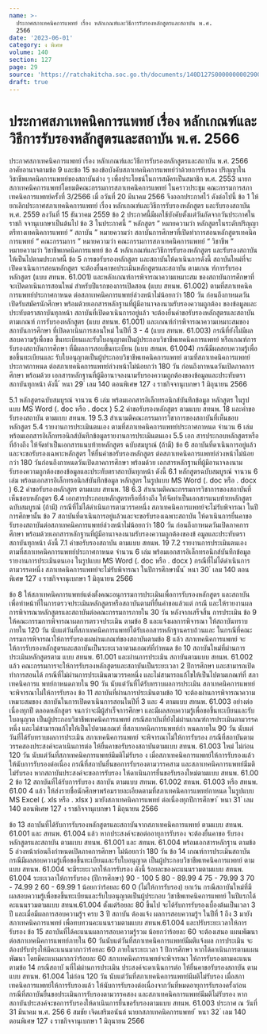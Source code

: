 ```yaml
---
name: >-
  ประกาศสภาเทคนิคการแพทย์ เรื่อง หลักเกณฑ์และวิธีการรับรองหลักสูตรและสถาบัน พ.ศ.
  2566
date: '2023-06-01'
category: ง พิเศษ
volume: 140
section: 127
page: 29
source: 'https://ratchakitcha.soc.go.th/documents/140D127S0000000002900.pdf'
draft: true
---
```


# ประกาศสภาเทคนิคการแพทย์ เรื่อง หลักเกณฑ์และวิธีการรับรองหลักสูตรและสถาบัน พ.ศ. 2566

ประกาศสภาเทคนิคการแพทย์ เรื่อง หลักเกณฑ์และวิธีการรับรองหลักสูตรและสถาบัน พ.ศ. 2566 อาศัยอานาจตามข้อ 9 และข้อ 15 ของข้อบังคับสภาเทคนิคการแพทย์ว่าด้วยการรับรอง ปริญญาในวิชาชีพเทคนิคการแพทย์ของสถาบันต่าง ๆ เพื่อประโยชน์ในการสมัครเป็นสมาชิก พ.ศ. 2553 นายกสภาเทคนิคการแพทย์โดยมติคณะกรรมการสภาเทคนิคการแพทย์ ในคราวประชุม คณะกรรมการสภาเทคนิคการแพทย์ครั้งที่ 3/2566 เมื่ อวันที่ 20 มีนาคม 2566 จึงออกประกาศไว้ ดังต่อไปนี้ ข้อ 1 ให้ยกเลิกประกาศสภาเทคนิคการแพทย์ เรื่อง หลักเกณฑ์และวิธีการรับรองหลักสูตร และรับรองสถาบัน พ.ศ. 2559 ลงวันที่ 15 ธันวาคม 2559 ข้อ 2 ประกาศนี้มีผลใช้บังคับตั้งแต่วันถัดจากวันประกาศในราชกิ จจานุเบกษาเป็นต้นไป ข้อ 3 ในประกาศนี้ “ หลักสูตร ” หมายความว่า หลักสูตรในระดับปริญญาตรีทางเทคนิคการแพทย์ “ สถาบัน ” หมายความว่า สถาบันการศึกษาที่เปิดทำการสอนหลักสูตรเทคนิคการแพทย์ “ คณะกรรมการ ” หมายความว่า คณะกรรมการสภาเทคนิคการแพทย์ “ วิชาชีพ ” หมายความว่า วิชาชีพเทคนิคการแพทย์ ข้อ 4 หลักเกณฑ์และวิธีการรับรองหลักสูตร และรับรองสถาบันให้เป็นไปตามประกาศนี้ ข้อ 5 การขอรับรองหลักสูตร และสถาบันให้ดาเนินการดังนี้ สถาบันใหม่ที่จะเปิดดาเนินการสอนหลักสูตร จะต้องยื่นคาขอประเมินหลักสูตรและสถาบัน ตามเกณ ฑ์การรับรองหลักสูตร (แบบ สทนพ. 61.001) และหลักเกณฑ์การพิจารณาความเหมาะสม ของสถาบันการศึกษาที่จะเปิดดาเนินการสอนใหม่ สำหรับปีแรกของการเปิดสอน (แบบ สทนพ. 61.002) ตามที่สภาเทคนิคการแพทย์ประกาศกาหนด ต่อสภาเทคนิคการแพทย์ล่วงหน้าไม่น้อยกว่า 180 วัน ก่อนถึงกาหนดวันเปิดรับสมัครนักศึกษา พร้อมด้วยเอกสารหลักฐานที่ผู้มีอานาจลงนามรับรองความถูกต้อง ของข้อมูลและประทับตราสถาบันทุกหน้า สถาบันที่เปิดดาเนินการอยู่แล้ว จะต้องยื่นคำขอรับรองหลักสูตรและสถาบันตามเกณฑ์ การรับรองหลักสูตร (แบบ สทนพ. 61.001) และเกณฑ์กำรพิจารณาความเหมาะสมของสถาบันการศึกษา ที่เปิดดาเนินการสอนใหม่ ในปีที่ 3 - 4 (แบบ สทนพ. 61.003) กรณีที่ยังไม่มีผลสอบความรู้เพื่อขอ ขึ้นทะเบียนและรับใบอนุญาตเป็นผู้ประกอบวิชาชีพเทคนิคการแพทย์ หรือเกณฑ์การรับรองสถาบันการศึกษา ที่มีผลการสอบขึ้นทะเบียน (แบบ สทนพ. 61.004) กรณีมีผลสอบความรู้เพื่อขอขึ้นทะเบียนและ รับใบอนุญาตเป็นผู้ประกอบวิชาชีพเทคนิคการแพทย์ ตามที่สภาเทคนิคการแพทย์ประกาศกาหนด ต่อสภาเทคนิคการแพทย์ล่วงหน้าไม่น้อยกว่า 180 วัน ก่อนถึงกาหนดวันเปิดภาคการศึกษา พร้อมด้วย เอกสารหลักฐานที่ผู้มีอานาจลงนามรับรองความถูกต้องของข้อมูลและประทับตราสถาบันทุกหน้า ดังนี้ ้ หนา 29 ่ เลม 140 ตอนพิเศษ 127 ง ราชกิจจานุเบกษา 1 มิถุนายน 2566

5.1 หลักสูตรฉบับสมบูรณ์ จานวน 6 เล่ม พร้อมเอกสารอิเล็กทรอนิกส์บันทึกข้อมูล หลักสูตร ในรูปแบบ MS Word (. doc หรือ . docx ) 5.2 คำขอรับรองหลักสูตร ตามแบบ สทนพ. 18 และคำขอรับรองสถาบัน ตามแบบ สทนพ. 19 5.3 สำเนามติคณะกรรมการวิชาการของสถาบันที่เห็นชอบหลักสูตร 5.4 รายงานการประเมินตนเอง ตามที่สภาเทคนิคการแพทย์ประกาศกาหนด จำนวน 6 เล่ม พร้อมเอกสารอิเล็กทรอนิกส์บันทึกข้อมูลรายงานการประเมินตนเอง 5.5 เอก สารประกอบหลักสูตรหรือที่อ้างถึง ให้จัดทำเป็นเอกสารแนบท้ายหลักสูตร ฉบับสมบูรณ์ (ถ้ามี) ข้อ 6 สถาบันที่ดาเนินการอยู่แล้วและจะขอรับรองเฉพาะหลักสูตร ให้ยื่นคำขอรับรองหลักสูตร ต่อสภาเทคนิคการแพทย์ล่วงหน้าไม่น้อยกว่า 180 วันก่อนถึงกาหนดวันเปิดภาคการศึกษา พร้อมด้วย เอกสารหลักฐานที่ผู้มีอานาจลงนามรับรองความถูกต้องของข้อมูลและประทับตราสถาบันทุกหน้า ดังนี้ 6.1 หลักสูตรฉบับสมบูรณ์ จานวน 6 เล่ม พร้อมเอกสารอิเล็กทรอนิกส์บันทึกข้อมูล หลักสูตร ในรูปแบบ MS Word (. doc หรือ . docx ) 6.2 คำขอรับรองหลักสูตร ตามแบบ สทนพ. 18 6.3 สำเนามติคณะกรรมการวิชาการของสถาบันที่เห็นชอบหลักสูตร 6.4 เอกสารประกอบหลักสูตรหรือที่อ้างถึง ให้จัดทำเป็นเอกสารแนบท้ายหลักสูตร ฉบับสมบูรณ์ (ถ้ามี) กรณีที่ไม่ได้ดำเนินการตามวรรคหนึ่ง สภาเทคนิคการแพทย์จะไม่รับพิจารณา ในปีการศึกษานั้น ข้อ 7 สถาบันที่ดาเนินการอยู่แล้วและจะขอรับรองเฉพาะสถาบัน ให้ดาเนินการยื่นคาขอ รับรองสถาบันต่อสภาเทคนิคการแพทย์ล่วงหน้าไม่น้อยกว่า 180 วัน ก่อนถึงกาหนดวันเปิดภาคการศึกษา พร้อมด้วยเอกสารหลักฐานที่ผู้มีอานาจลงนามรับรองความถูกต้องของข้ อมูลและประทับตราสถาบันทุกหน้า ดังนี้ 7.1 คำขอรับรองสถาบัน ตามแบบ สทนพ. 19 7.2 รายงานการประเมินตนเอง ตามที่สภาเทคนิคการแพทย์ประกาศกาหนด จำนวน 6 เล่ม พร้อมเอกสารอิเล็กทรอนิกส์บันทึกข้อมูลรายงานการประเมินตนเอง ในรูปแบบ MS Word (. doc หรือ . docx ) กรณีที่ไม่ได้ดำเนินการตามวรรคหนึ่ง สภาเทคนิคการแพทย์จะไม่รับพิจารณา ในปีการศึกษานั้น ้ หนา 30 ่ เลม 140 ตอนพิเศษ 127 ง ราชกิจจานุเบกษา 1 มิถุนายน 2566

ข้อ 8 ให้สภาเทคนิคการแพทย์แต่งตั้งคณะอนุกรรมการประเมินเพื่อการรับรองหลักสูตร และสถาบัน เพื่อทำหน้าที่ในการตรวจประเมินหลักสูตรหรือสถาบันตามที่ยื่นคำขอแล้วแต่ กรณี และให้รายงานผลการพิจารณาหลักสูตรและสถาบันต่อคณะกรรมการภายใน 30 วัน หลังจากเสร็จสิ้น การประเมิน ข้อ 9 ให้คณะกรรมการพิจารณาผลการตรวจประเมิน ตามข้อ 8 และแจ้งผลการพิจารณา ให้สถาบันทราบภายใน 120 วัน นับแต่วันที่สภาเทคนิคการแพทย์ได้รับเอกสารหลักฐานครบถ้วนและ ในกรณีที่คณะกรรมการพิจารณาให้การรับรองผลผ่านเกณฑ์ของสถาบันตามข้อ 8 แล้ว สภาเทคนิคการแพทย์ จะให้การรับรองหลักสูตรและสถาบันเป็นระยะเวลาตามเกณฑ์ที่กำหนด ข้อ 10 สถาบันใหม่ที่ผ่านการประเมินหลักสูตรตาม แบบ สทนพ. 61.001 และผ่านการประเมิน สถาบันตามแบบ สทนพ. 61.002 แล้ว คณะกรรมการจะให้การรับรองหลักสูตรและสถาบันเป็นระยะเวลา 2 ปีการศึกษา และสามารถเปิดทำการสอนได้ กรณีที่ไม่ผ่านการประเมินตามวรรคหนึ่ง และไม่สามารถแก้ไขให้เป็นไปตามเกณฑ์ที่ สภาเทคนิคการแ พทย์กาหนดภายใน 90 วัน นับแต่วันที่ได้รับทราบผลการประเมิน สภาเทคนิคการแพทย์ จะพิจารณาไม่ให้การรับรอง ข้อ 11 สถาบันที่ผ่านการประเมินตามข้อ 10 จะต้องผ่านการพิจารณาความเหมาะสมของ สถาบันในการเปิดดาเนินการสอนในปีที่ 3 และ 4 ตามแบบ สทนพ. 61.003 อย่างต่อเนื่องทุกปี ตลอดหลักสูตร จนกว่าจะมีผู้สำเร็จการศึกษา และมีผลสอบความรู้เพื่อขอขึ้นทะเบียนและรับใบอนุญาต เป็นผู้ประกอบวิชาชีพเทคนิคการแพทย์ กรณีสถาบันที่ยังไม่ผ่านเกณฑ์การประเมินตามวรรคหนึ่ง และไม่สามารถแก้ไขให้เป็นไปตามเกณฑ์ ที่สภาเทคนิคการแพทย์กำ หนดภายใน 90 วัน นับแต่วันที่ได้รับทราบผลการประเมิน สภาเทคนิคการแพทย์ จะพิจารณาไม่ให้การรับรอง กรณีที่สถาบันตามวรรคสองประสงค์จะดาเนินการต่อ ให้ยื่นคาขอรับรองสถาบันตามแบบ สทนพ. 61.003 ใหม่ ไม่ก่อน 120 วัน นับแต่วันที่สภาเทคนิคการแพทย์มีมติไม่รับรอ ง เมื่อสภาเทคนิคการแพทย์ให้การรับรองแล้ว ให้นับการรับรองต่อเนื่อง กรณีที่สถาบันยื่นขอการรับรองตามวรรคสาม และสภาเทคนิคการแพทย์มีมติไม่รับรอง หากสถาบันประสงค์จะขอการรับรอง ให้ดาเนินการยื่นขอรับรองใหม่ตามแบบ สทนพ. 61.00 2 ข้อ 12 สถาบันที่ได้รับการรับรอง สถาบัน ตามแบบ สทนพ. 61.002 สทนพ. 61.003 หรือ สทนพ. 61.00 4 แล้ว ให้ส่งรายชื่อนักศึกษาพร้อมรายละเอียดตามที่สภาเทคนิคการแพทย์กาหนด ในรูปแบบ MS Excel (. xls หรือ . xlsx ) มายังสภาเทคนิคการแพทย์ ต่อเนื่องทุกปีการศึกษา ้ หนา 31 ่ เลม 140 ตอนพิเศษ 127 ง ราชกิจจานุเบกษา 1 มิถุนายน 2566

ข้อ 13 สถาบันที่ได้รับการรับรองหลักสูตรและสถาบันจากสภาเทคนิคการแพทย์ ตามแบบ สทนพ. 61.001 และ สทนพ. 61.004 แล้ว หากประสงค์จะขอต่ออายุการรับรอง จะต้องยื่นคาขอ รับรองหลักสูตรและสถาบัน ตามแบบ สทนพ. 61.001 และ สทนพ. 61.004 พร้อมเอกสารหลักฐาน ตามข้อ 5 ล่วงหน้าก่อนถึงกำหนดเปิดภาคการศึกษา ไม่น้อยกว่า 180 วัน ข้อ 14 เกณฑ์การประเมินสถาบัน กรณีมีผลสอบความรู้เพื่อขอขึ้นทะเบียนและรับใบอนุญาต เป็นผู้ประกอบวิชาชีพเทคนิคการแพทย์ ตามแบบ สทนพ. 61.004 จะมีระยะเวลาให้การรับรอง ดังนี้ ร้อยละของคะแนนรวมตามแบบ สทนพ. 61.004 ระยะเวลาให้การรับรอง (ปีการศึกษา) 90 - 100 5 80 - 89.99 4 75 - 79.99 3 70 - 74.99 2 60 - 69.99 1 น้อยกว่าร้อยละ 60 0 (ไม่ให้การรับรอง) ยกเว้น กรณีสถาบันใหม่ที่มีผลสอบความรู้เพื่อขอขึ้นทะเบียนและรับใบอนุญาตเป็นผู้ประกอบ วิชาชีพเทคนิคการแพทย์ ในปีแรกได้คะแนนรวมตามแบบ สทนพ.61.004 ตั้งแต่ร้อยละ 80 ขึ้นไป จะได้รับการรับรองเบื้องต้นเป็นเวลา 3 ปี และเมื่อมีผลการสอบความรู้ฯ ครบ 3 ปี สถาบัน ต้องแจ้ง ผลการสอบความรู้ฯ ในปีที่ 1 ถึง 3 มายังสภาเทคนิคการแพทย์ เพื่อทบทวนคะแนนรวมตามแบบ สทนพ.61.004 และปรับระยะเวลาให้การรับรอง ข้อ 15 สถาบันที่ได้คะแนนผลการสอบความรู้รวม น้อยกว่าร้อยละ 60 จะต้องเสนอ แผนพัฒนาต่อสภาเทคนิคการแพทย์ภายใน 60 วันนับแต่วันที่สภาเทคนิคการแพทย์มีมติแจ้งผล การประเมิน จะต้องปรับปรุงให้มีคะแนนมากกว่าร้อยละ 60 ภายในระยะเวลา 1 ปีการศึกษา หากได้ดาเนินการตามแผนพัฒนา โดยมีคะแนนมากกว่าร้อยละ 60 สภาเทคนิคการแพทย์จะพิจารณา ให้การรับรองตามคะแนนตามข้อ 14 กรณีสถาบั นที่ไม่ผ่านการประเมิน ประสงค์จะดาเนินการต่อ ให้ยื่นคาขอรับรองสถาบัน ตามแบบ สทนพ. 61.004 ไม่ก่อน 120 วัน นับแต่วันที่สภาเทคนิคการแพทย์มีมติไม่รับรอง เมื่อสภาเทคนิคการแพทย์ให้การรับรองแล้ว ให้นับการรับรองต่อเนื่องจากวันที่หมดอายุการรับรองครั้งก่อน กรณีที่สถาบันยื่นขอประเมินการรับรองตามวรรคสอง และสภาเทคนิคการแพทย์มีมติไม่รับรอง หากสถาบันประสงค์จะขอการรับรองให้ดาเนินการยื่นขอรับรองตามแบบ สทนพ. 61.003 ประกาศ ณ วันที่ 31 มีนาคม พ.ศ. 256 6 สมชัย เจิดเสริมอนันต์ นายกสภาเทคนิคการแพทย์ ้ หนา 32 ่ เลม 140 ตอนพิเศษ 127 ง ราชกิจจานุเบกษา 1 มิถุนายน 2566
